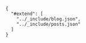 
    {
      "#extend": [
        "../_include/blog.json",
        "../_include/posts.json"
      ]
    }

